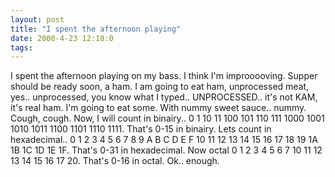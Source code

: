 ```yaml
---
layout: post
title: "I spent the afternoon playing"
date: 2000-4-23 12:18:0
tags: 
---
```


I spent the afternoon playing on my bass. I think I'm improoooving. Supper should be ready soon, a ham. I am going to eat ham, unprocessed meat, yes.. unprocessed, you know what I typed.. UNPROCESSED.. it's not KAM, it's real ham. I'm going to eat some. With nummy sweet sauce.. nummy. Cough, cough. Now, I will count in binairy.. 0 1 10 11 100 101 110 111 1000 1001 1010 1011 1100 1101 1110 1111. That's 0-15 in binairy. Lets count in hexadecimal.. 0 1 2 3 4 5 6 7 8 9 A B C D E F 10 11 12 13 14 15 16 17 18 19 1A 1B 1C 1D 1E 1F. That's 0-31 in hexadecimal. Now octal 0 1 2 3 4 5 6 7 10 11 12 13 14 15 16 17 20. That's 0-16 in octal. Ok.. enough.

